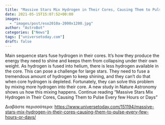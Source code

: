 ```yaml
---
title: "Massive Stars Mix Hydrogen in Their Cores, Causing Them to Pulse Every few Hours or Days"
date: 2021-05-15T15:07:52+00:00
images:
  - "images/post/eso2010a-2000x1200.jpg"
author: "AstroBot"
categories: ["News"]
tags: ["universetoday.com"]
draft: false
---
```


Main sequence stars fuse hydrogen in their cores. It’s how they produce the energy they need to shine and keeps them from collapsing under their own weight. As hydrogen is fused into helium, there is less hydrogen available in the core. This can pose a challenge for large stars. They need to fuse a tremendous amount of hydrogen to keep shining, and they can’t do that when core hydrogen is depleted. Fortunately, they can solve this problem by mixing more hydrogen into their core. A new study in Nature Astronomy shows us how this mixing happens. Continue reading “Massive Stars Mix Hydrogen in Their Cores, Causing Them to Pulse Every few Hours or Days” 

Διαβάστε περισσότερα: https://www.universetoday.com/151194/massive-stars-mix-hydrogen-in-their-cores-causing-them-to-pulse-every-few-hours-or-days/
